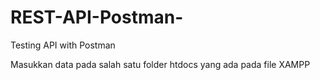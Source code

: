 # REST-API-Postman-
Testing API with Postman 

Masukkan data pada salah satu folder htdocs yang ada pada file XAMPP
